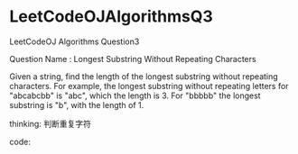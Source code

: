 # LeetCodeOJAlgorithmsQ3
LeetCodeOJ Algorithms Question3

Question Name :
Longest Substring Without Repeating Characters

Given a string, find the length of the longest substring without repeating characters. For example, the longest substring without repeating letters for "abcabcbb" is "abc", which the length is 3. For "bbbbb" the longest substring is "b", with the length of 1.
	
thinking:
	判断重复字符
	
code:


